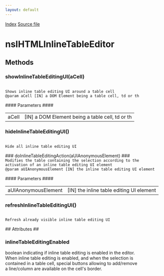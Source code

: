 ```yaml
---
layout: default
---
```

<div id='links'><a href="../index.html">Index</a>
<a href="http://dxr.mozilla.org/mozilla-central/source/editor/nsIHTMLInlineTableEditor.idl">Source file</a>
</div>

# nsIHTMLInlineTableEditor #

## Methods ##

### showInlineTableEditingUI(aCell) ###
<code>  
Shows inline table editing UI around a table cell  
@param aCell [IN] a DOM Element being a table cell, td or th  
  
</code>
#### Parameters ####

<table>

<tr>
<td>aCell</td>
<td>[IN] a DOM Element being a table cell, td or th  
</td>
</tr>

</table>

### hideInlineTableEditingUI() ###
<code>  
Hide all inline table editing UI  
  
</code>
### doInlineTableEditingAction(aUIAnonymousElement) ###
<code>  
Modifies the table containing the selection according to the  
activation of an inline table editing UI element  
@param aUIAnonymousElement [IN] the inline table editing UI element  
  
</code>
#### Parameters ####

<table>

<tr>
<td>aUIAnonymousElement</td>
<td>[IN] the inline table editing UI element  
</td>
</tr>

</table>

### refreshInlineTableEditingUI() ###
<code>  
Refresh already visible inline table editing UI  
  
</code>
## Attributes ##

### inlineTableEditingEnabled ###
  
boolean indicating if inline table editing is enabled in the editor.  
When inline table editing is enabled, and when the selection is  
contained in a table cell, special buttons allowing to add/remove  
a line/column are available on the cell's border.  
  
